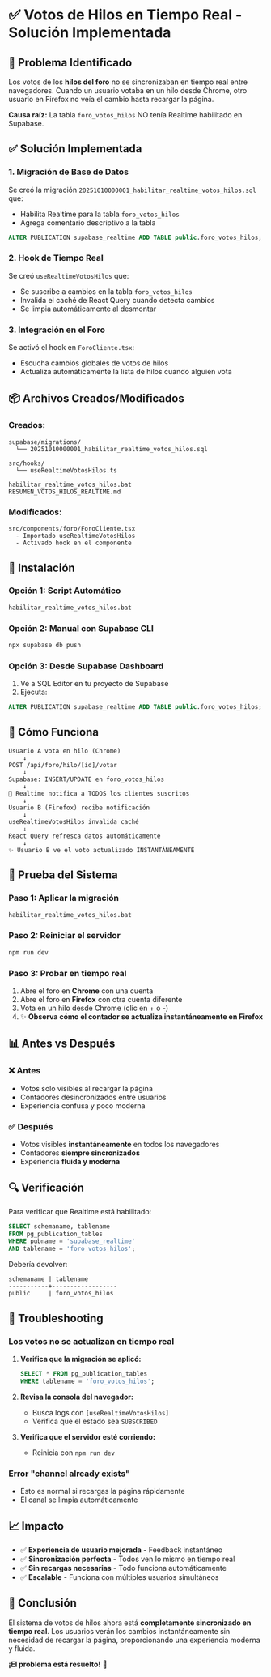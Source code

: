 # ✅ Votos de Hilos en Tiempo Real - Solución Implementada

## 🎯 Problema Identificado

Los votos de los **hilos del foro** no se sincronizaban en tiempo real entre navegadores. Cuando un usuario votaba en un hilo desde Chrome, otro usuario en Firefox no veía el cambio hasta recargar la página.

**Causa raíz:** La tabla `foro_votos_hilos` NO tenía Realtime habilitado en Supabase.

## ✅ Solución Implementada

### 1. **Migración de Base de Datos**
Se creó la migración `20251010000001_habilitar_realtime_votos_hilos.sql` que:
- Habilita Realtime para la tabla `foro_votos_hilos`
- Agrega comentario descriptivo a la tabla

```sql
ALTER PUBLICATION supabase_realtime ADD TABLE public.foro_votos_hilos;
```

### 2. **Hook de Tiempo Real**
Se creó `useRealtimeVotosHilos` que:
- Se suscribe a cambios en la tabla `foro_votos_hilos`
- Invalida el caché de React Query cuando detecta cambios
- Se limpia automáticamente al desmontar

### 3. **Integración en el Foro**
Se activó el hook en `ForoCliente.tsx`:
- Escucha cambios globales de votos de hilos
- Actualiza automáticamente la lista de hilos cuando alguien vota

## 📦 Archivos Creados/Modificados

### Creados:
```
supabase/migrations/
  └── 20251010000001_habilitar_realtime_votos_hilos.sql

src/hooks/
  └── useRealtimeVotosHilos.ts

habilitar_realtime_votos_hilos.bat
RESUMEN_VOTOS_HILOS_REALTIME.md
```

### Modificados:
```
src/components/foro/ForoCliente.tsx
  - Importado useRealtimeVotosHilos
  - Activado hook en el componente
```

## 🚀 Instalación

### Opción 1: Script Automático
```bash
habilitar_realtime_votos_hilos.bat
```

### Opción 2: Manual con Supabase CLI
```bash
npx supabase db push
```

### Opción 3: Desde Supabase Dashboard
1. Ve a SQL Editor en tu proyecto de Supabase
2. Ejecuta:
```sql
ALTER PUBLICATION supabase_realtime ADD TABLE public.foro_votos_hilos;
```

## 🎨 Cómo Funciona

```
Usuario A vota en hilo (Chrome)
    ↓
POST /api/foro/hilo/[id]/votar
    ↓
Supabase: INSERT/UPDATE en foro_votos_hilos
    ↓
🔴 Realtime notifica a TODOS los clientes suscritos
    ↓
Usuario B (Firefox) recibe notificación
    ↓
useRealtimeVotosHilos invalida caché
    ↓
React Query refresca datos automáticamente
    ↓
✨ Usuario B ve el voto actualizado INSTANTÁNEAMENTE
```

## 🧪 Prueba del Sistema

### Paso 1: Aplicar la migración
```bash
habilitar_realtime_votos_hilos.bat
```

### Paso 2: Reiniciar el servidor
```bash
npm run dev
```

### Paso 3: Probar en tiempo real
1. Abre el foro en **Chrome** con una cuenta
2. Abre el foro en **Firefox** con otra cuenta diferente
3. Vota en un hilo desde Chrome (clic en + o -)
4. ✨ **Observa cómo el contador se actualiza instantáneamente en Firefox**

## 📊 Antes vs Después

### ❌ Antes
- Votos solo visibles al recargar la página
- Contadores desincronizados entre usuarios
- Experiencia confusa y poco moderna

### ✅ Después
- Votos visibles **instantáneamente** en todos los navegadores
- Contadores **siempre sincronizados**
- Experiencia **fluida y moderna**

## 🔍 Verificación

Para verificar que Realtime está habilitado:

```sql
SELECT schemaname, tablename 
FROM pg_publication_tables 
WHERE pubname = 'supabase_realtime' 
AND tablename = 'foro_votos_hilos';
```

Debería devolver:
```
schemaname | tablename
-----------+------------------
public     | foro_votos_hilos
```

## 🐛 Troubleshooting

### Los votos no se actualizan en tiempo real

1. **Verifica que la migración se aplicó:**
   ```sql
   SELECT * FROM pg_publication_tables 
   WHERE tablename = 'foro_votos_hilos';
   ```

2. **Revisa la consola del navegador:**
   - Busca logs con `[useRealtimeVotosHilos]`
   - Verifica que el estado sea `SUBSCRIBED`

3. **Verifica que el servidor esté corriendo:**
   - Reinicia con `npm run dev`

### Error "channel already exists"

- Esto es normal si recargas la página rápidamente
- El canal se limpia automáticamente

## 📈 Impacto

- ✅ **Experiencia de usuario mejorada** - Feedback instantáneo
- ✅ **Sincronización perfecta** - Todos ven lo mismo en tiempo real
- ✅ **Sin recargas necesarias** - Todo funciona automáticamente
- ✅ **Escalable** - Funciona con múltiples usuarios simultáneos

## 🎉 Conclusión

El sistema de votos de hilos ahora está **completamente sincronizado en tiempo real**. Los usuarios verán los cambios instantáneamente sin necesidad de recargar la página, proporcionando una experiencia moderna y fluida.

**¡El problema está resuelto!** 🚀
